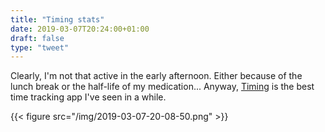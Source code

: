 ```yaml
---
title: "Timing stats"
date: 2019-03-07T20:24:00+01:00
draft: false
type: "tweet"
---
```


Clearly, I'm not that active in the early afternoon. Either because of the lunch
break or the half-life of my medication... Anyway, [Timing](https://timingapp.com) is the best time
tracking app I've seen in a while.

{{< figure src="/img/2019-03-07-20-08-50.png" >}}
